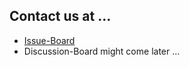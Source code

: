 ## Contact us at ...

* [Issue-Board](https://github.com/Anselmoo/spectrafit/issues)
* Discussion-Board might come later ...
